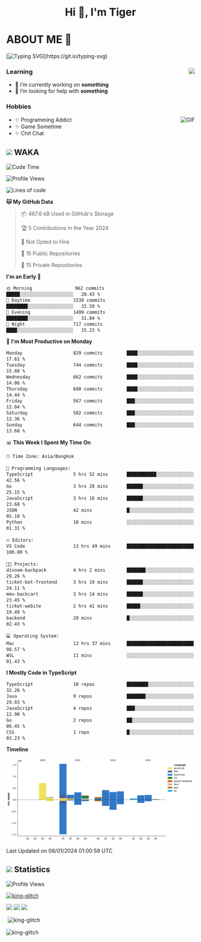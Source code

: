 <h1 align="center">Hi 👋, I'm Tiger</h1>




# ABOUT ME 💬

[![Typing SVG](https://readme-typing-svg.herokuapp.com?color=22F771&vCenter=true&lines=A+perssionate+developer+from+nowhere.)](https://git.io/typing-svg)

<div>
 <img align="right" src="https://spotify-github-profile.vercel.app/api/view?uid=12129734423&cover_image=false&theme=default&bar_color=22d016&bar_color_cover=true" />
 <h3>Learning</h3>
 
 <ul>
  <li>🔭 I’m currently working on <b>something</b></li>
  <li>🤝 I’m looking for help with <b>something</b></li>
 </ul>
 
</div>
<div>
 <h3>Hobbies</h3>
 <img align="right" height="475px"  alt="GIF" src="https://i.pinimg.com/originals/1f/b7/db/1fb7dbee557e5ed509f7517da8a84d58.gif" />
 <ul>
  <li>✨ Programming Addict</li>
  <li>✨ Game Sometime</li>
  <li>✨ Chit Chat</li>
 </ul>
 
</div>



## <img height="40" src="https://raw.githubusercontent.com/innng/innng/master/assets/kyubey.gif"/> WAKA

<!--START_SECTION:waka-->
![Code Time](http://img.shields.io/badge/Code%20Time-1%2C748%20hrs%2042%20mins-blue)

![Profile Views](http://img.shields.io/badge/Profile%20Views-0-blue)

![Lines of code](https://img.shields.io/badge/From%20Hello%20World%20I%27ve%20Written-4.7%20million%20lines%20of%20code-blue)

**🐱 My GitHub Data** 

> 📦 467.6 kB Used in GitHub's Storage 
 > 
> 🏆 5 Contributions in the Year 2024
 > 
> 🚫 Not Opted to Hire
 > 
> 📜 15 Public Repositories 
 > 
> 🔑 15 Private Repositories 
 > 
**I'm an Early 🐤** 

```text
🌞 Morning                962 commits         █████░░░░░░░░░░░░░░░░░░░░   20.43 % 
🌆 Daytime                1530 commits        ████████░░░░░░░░░░░░░░░░░   32.50 % 
🌃 Evening                1499 commits        ████████░░░░░░░░░░░░░░░░░   31.84 % 
🌙 Night                  717 commits         ████░░░░░░░░░░░░░░░░░░░░░   15.23 % 
```
📅 **I'm Most Productive on Monday** 

```text
Monday                   829 commits         ████░░░░░░░░░░░░░░░░░░░░░   17.61 % 
Tuesday                  744 commits         ████░░░░░░░░░░░░░░░░░░░░░   15.80 % 
Wednesday                662 commits         ████░░░░░░░░░░░░░░░░░░░░░   14.06 % 
Thursday                 680 commits         ████░░░░░░░░░░░░░░░░░░░░░   14.44 % 
Friday                   567 commits         ███░░░░░░░░░░░░░░░░░░░░░░   12.04 % 
Saturday                 582 commits         ███░░░░░░░░░░░░░░░░░░░░░░   12.36 % 
Sunday                   644 commits         ███░░░░░░░░░░░░░░░░░░░░░░   13.68 % 
```


📊 **This Week I Spent My Time On** 

```text
🕑︎ Time Zone: Asia/Bangkok

💬 Programming Languages: 
TypeScript               5 hrs 52 mins       ███████████░░░░░░░░░░░░░░   42.56 % 
Go                       3 hrs 28 mins       ██████░░░░░░░░░░░░░░░░░░░   25.15 % 
JavaScript               3 hrs 16 mins       ██████░░░░░░░░░░░░░░░░░░░   23.68 % 
JSON                     42 mins             █░░░░░░░░░░░░░░░░░░░░░░░░   05.10 % 
Python                   10 mins             ░░░░░░░░░░░░░░░░░░░░░░░░░   01.31 % 

🔥 Editors: 
VS Code                  13 hrs 49 mins      █████████████████████████   100.00 % 

🐱‍💻 Projects: 
divoom-backpack          4 hrs 2 mins        ███████░░░░░░░░░░░░░░░░░░   29.26 % 
ticket-bot-frontend      3 hrs 19 mins       ██████░░░░░░░░░░░░░░░░░░░   24.11 % 
mmv-backcart             3 hrs 14 mins       ██████░░░░░░░░░░░░░░░░░░░   23.45 % 
ticket-webite            2 hrs 41 mins       █████░░░░░░░░░░░░░░░░░░░░   19.49 % 
backend                  20 mins             █░░░░░░░░░░░░░░░░░░░░░░░░   02.43 % 

💻 Operating System: 
Mac                      13 hrs 37 mins      █████████████████████████   98.57 % 
WSL                      11 mins             ░░░░░░░░░░░░░░░░░░░░░░░░░   01.43 % 
```

**I Mostly Code in TypeScript** 

```text
TypeScript               10 repos            ████████░░░░░░░░░░░░░░░░░   32.26 % 
Java                     9 repos             ███████░░░░░░░░░░░░░░░░░░   29.03 % 
JavaScript               4 repos             ███░░░░░░░░░░░░░░░░░░░░░░   12.90 % 
Go                       2 repos             ██░░░░░░░░░░░░░░░░░░░░░░░   06.45 % 
CSS                      1 repo              █░░░░░░░░░░░░░░░░░░░░░░░░   03.23 % 
```



**Timeline**

![Lines of Code chart](https://raw.githubusercontent.com/king-glitch/king-glitch/main/assets/bar_graph.png)


 Last Updated on 06/01/2024 01:00:59 UTC
<!--END_SECTION:waka-->
## <img height="40" src="https://raw.githubusercontent.com/innng/innng/master/assets/kyubey.gif"/> Statistics
![Profile Views](https://komarev.com/ghpvc/?username=king-glitch)  

<p align="left"> 
 <a href="https://github.com/ryo-ma/github-profile-trophy">
  <img src="https://github-profile-trophy.vercel.app/?username=king-glitch&theme=dracula" alt="king-glitch" />
 </a> </p>

![](https://github-profile-summary-cards.vercel.app/api/cards/profile-details?username=king-glitch&theme=dracula)
![](https://github-profile-summary-cards.vercel.app/api/cards/stats?username=king-glitch&theme=dracula) 
![](https://github-profile-summary-cards.vercel.app/api/cards/productive-time?username=king-glitch&theme=dracula)


<p>&nbsp;<img align="center" src="https://github-readme-stats.vercel.app/api?username=king-glitch&theme=dracula" alt="king-glitch" /></p>

<p><img align="center" src="https://github-readme-streak-stats.herokuapp.com/?user=king-glitch&theme=dracula" alt="king-glitch" /></p>

